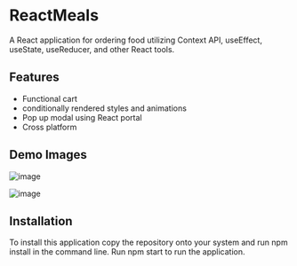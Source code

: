 
# ReactMeals

A React application for ordering food utilizing Context API, useEffect, useState, useReducer, and other React tools.



## Features

- Functional cart 
- conditionally rendered styles and animations
- Pop up modal using React portal
- Cross platform


## Demo Images
  ![image](https://user-images.githubusercontent.com/87290877/176042269-b7c3f6c7-bd34-4520-bf8b-c716847f5334.png)
  
  ![image](https://user-images.githubusercontent.com/87290877/176042518-849a8b1a-c704-4c27-b49b-9a852f12ab23.png)



## Installation

To install this application copy the repository onto your system and run npm install in the command line. Run npm start to run the application. 




